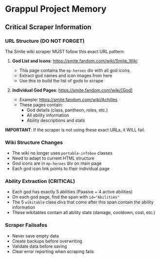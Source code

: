 # Grappul Project Memory

## Critical Scraper Information

### URL Structure (DO NOT FORGET)
The Smite wiki scraper MUST follow this exact URL pattern:

1. **God List and Icons**: https://smite.fandom.com/wiki/Smite_Wiki
   - This page contains the `mp-heroes` div with all god icons
   - Extract god names and icon images from here
   - Use this to build the list of gods to scrape

2. **Individual God Pages**: https://smite.fandom.com/wiki/[God]
   - Example: https://smite.fandom.com/wiki/Achilles
   - These pages contain:
     - God details (class, pantheon, roles, etc.)
     - All ability information
     - Ability descriptions and stats

**IMPORTANT**: If the scraper is not using these exact URLs, it WILL fail.

### Wiki Structure Changes
- The wiki no longer uses `portable-infobox` classes
- Need to adapt to current HTML structure
- God icons are in `mp-heroes` div on main page
- Each god icon link points to their individual page

### Ability Extraction (CRITICAL)
- Each god has exactly 5 abilities (Passive + 4 active abilities)
- On each god page, find the span with `id="Abilities"`
- The 5 `wikitable` class divs that come after this span contain the ability information
- These wikitables contain all ability stats (damage, cooldown, cost, etc.)

### Scraper Failsafes
- Never save empty data
- Create backups before overwriting
- Validate data before saving
- Clear error reporting when scraping fails